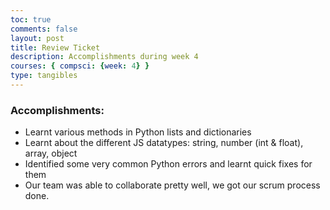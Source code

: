 ```yaml
---
toc: true
comments: false
layout: post
title: Review Ticket
description: Accomplishments during week 4
courses: { compsci: {week: 4} }
type: tangibles
---
```


### Accomplishments:
- Learnt various methods in Python lists and dictionaries
- Learnt about the different JS datatypes: string, number (int & float), array, object
- Identified some very common Python errors and learnt quick fixes for them
- Our team was able to collaborate pretty well, we got our scrum process done.